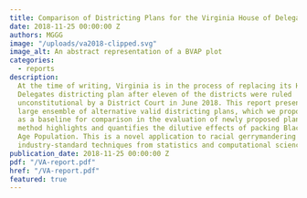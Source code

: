 ```yaml
---
title: Comparison of Districting Plans for the Virginia House of Delegates
date: 2018-11-25 00:00:00 Z
authors: MGGG
image: "/uploads/va2018-clipped.svg"
image_alt: An abstract representation of a BVAP plot
categories:
  - reports
description:
  At the time of writing, Virginia is in the process of replacing its House of
  Delegates districting plan after eleven of the districts were ruled
  unconstitutional by a District Court in June 2018. This report presents a
  large ensemble of alternative valid districting plans, which we propose to use
  as a baseline for comparison in the evaluation of newly proposed plans. Our
  method highlights and quantifies the dilutive effects of packing Black Voting
  Age Population. This is a novel application to racial gerrymandering of
  industry-standard techniques from statistics and computational science.
publication_date: 2018-11-25 00:00:00 Z
pdf: "/VA-report.pdf"
href: "/VA-report.pdf"
featured: true
---
```

